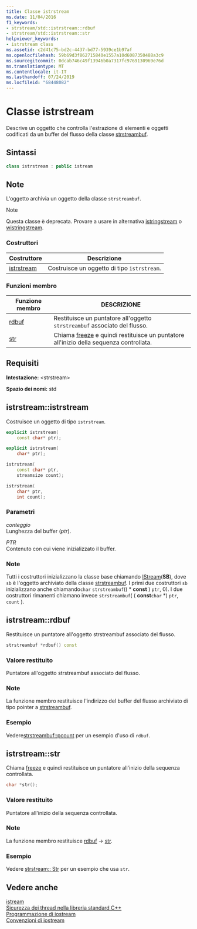 ```yaml
---
title: Classe istrstream
ms.date: 11/04/2016
f1_keywords:
- strstream/std::istrstream::rdbuf
- strstream/std::istrstream::str
helpviewer_keywords:
- istrstream class
ms.assetid: c2d41c75-bd2c-4437-bd77-5939ce1b97af
ms.openlocfilehash: 59b69d3f862715840e1557a10d6087350488a3c9
ms.sourcegitcommit: 0dcab746c49f13946b0a7317fc9769130969e76d
ms.translationtype: MT
ms.contentlocale: it-IT
ms.lasthandoff: 07/24/2019
ms.locfileid: "68448082"
---
```

# <a name="istrstream-class"></a>Classe istrstream

Descrive un oggetto che controlla l'estrazione di elementi e oggetti codificati da un buffer del flusso della classe [strstreambuf](../standard-library/strstreambuf-class.md).

## <a name="syntax"></a>Sintassi

```cpp
class istrstream : public istream
```

## <a name="remarks"></a>Note

L'oggetto archivia un oggetto della classe `strstreambuf`.

> [!NOTE]
> Questa classe è deprecata. Provare a usare in alternativa [istringstream](../standard-library/sstream-typedefs.md#istringstream) o [wistringstream](../standard-library/sstream-typedefs.md#wistringstream).

### <a name="constructors"></a>Costruttori

|Costruttore|Descrizione|
|-|-|
|[istrstream](#istrstream)|Costruisce un oggetto di tipo `istrstream`.|

### <a name="member-functions"></a>Funzioni membro

|Funzione membro|DESCRIZIONE|
|-|-|
|[rdbuf](#rdbuf)|Restituisce un puntatore all'oggetto `strstreambuf` associato del flusso.|
|[str](#str)|Chiama [freeze](../standard-library/strstreambuf-class.md#freeze) e quindi restituisce un puntatore all'inizio della sequenza controllata.|

## <a name="requirements"></a>Requisiti

**Intestazione:** \<strstream>

**Spazio dei nomi:** std

## <a name="istrstream"></a>  istrstream::istrstream

Costruisce un oggetto di tipo `istrstream`.

```cpp
explicit istrstream(
    const char* ptr);

explicit istrstream(
    char* ptr);

istrstream(
    const char* ptr,
    streamsize count);

istrstream(
    char* ptr,
    int count);
```

### <a name="parameters"></a>Parametri

*conteggio*\
Lunghezza del buffer (*ptr*).

*PTR*\
Contenuto con cui viene inizializzato il buffer.

### <a name="remarks"></a>Note

Tutti i costruttori inizializzano la classe base chiamando [IStream](../standard-library/istream-typedefs.md#istream)(**SB**), dove `sb` è l'oggetto archiviato della classe [strstreambuf](../standard-library/strstreambuf-class.md). I primi due costruttori `sb` inizializzano anche chiamando`char` `strstreambuf`(( \* **const** ) `ptr`, 0). I due costruttori rimanenti chiamano invece `strstreambuf`( ( **const**`char` *) `ptr`, `count` ).

## <a name="rdbuf"></a>  istrstream::rdbuf

Restituisce un puntatore all'oggetto strstreambuf associato del flusso.

```cpp
strstreambuf *rdbuf() const
```

### <a name="return-value"></a>Valore restituito

Puntatore all'oggetto strstreambuf associato del flusso.

### <a name="remarks"></a>Note

La funzione membro restituisce l'indirizzo del buffer del flusso archiviato di tipo pointer a [strstreambuf](../standard-library/strstreambuf-class.md).

### <a name="example"></a>Esempio

Vedere[strstreambuf::pcount](../standard-library/strstreambuf-class.md#pcount) per un esempio d'uso di `rdbuf`.

## <a name="str"></a>  istrstream::str

Chiama [freeze](../standard-library/strstreambuf-class.md#freeze) e quindi restituisce un puntatore all'inizio della sequenza controllata.

```cpp
char *str();
```

### <a name="return-value"></a>Valore restituito

Puntatore all'inizio della sequenza controllata.

### <a name="remarks"></a>Note

La funzione membro restituisce [rdbuf](#rdbuf) -> [str](../standard-library/strstreambuf-class.md#str).

### <a name="example"></a>Esempio

Vedere [strstream:: Str](../standard-library/strstreambuf-class.md#str) per un esempio che usa `str`.

## <a name="see-also"></a>Vedere anche

[istream](../standard-library/istream-typedefs.md#istream)\
[Sicurezza dei thread nella libreria standard C++](../standard-library/thread-safety-in-the-cpp-standard-library.md)\
[Programmazione di iostream](../standard-library/iostream-programming.md)\
[Convenzioni di iostream](../standard-library/iostreams-conventions.md)
